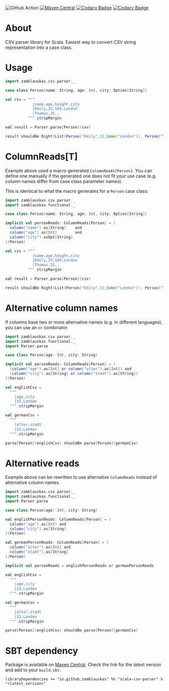 ![Github Action](https://github.com/zamblauskas/scala-csv-parser/actions/workflows/release.yml/badge.svg)
[![Maven Central](https://maven-badges.herokuapp.com/maven-central/io.github.zamblauskas/scala-csv-parser_2.13/badge.svg)](https://maven-badges.herokuapp.com/maven-central/io.github.zamblauskas/scala-csv-parser_2.13)
[![Codacy Badge](https://app.codacy.com/project/badge/Grade/359702f057414b42b9df9728c2c18094)](https://www.codacy.com/gh/zamblauskas/scala-csv-parser/dashboard?utm_source=github.com&amp;utm_medium=referral&amp;utm_content=zamblauskas/scala-csv-parser&amp;utm_campaign=Badge_Grade)
[![Codacy Badge](https://app.codacy.com/project/badge/Coverage/359702f057414b42b9df9728c2c18094)](https://www.codacy.com/gh/zamblauskas/scala-csv-parser/dashboard?utm_source=github.com&utm_medium=referral&utm_content=zamblauskas/scala-csv-parser&utm_campaign=Badge_Coverage)


About
==============================
CSV parser library for Scala.
Easiest way to convert CSV string representation into a case class.

Usage
==============================

``` scala
import zamblauskas.csv.parser._

case class Person(name: String, age: Int, city: Option[String])

val csv = """
            |name,age,height,city
            |Emily,33,169,London
            |Thomas,25,,
          """.stripMargin

val result = Parser.parse[Person](csv)

result shouldBe Right(List(Person("Emily",33,Some("London")), Person("Thomas",25,None)))
```

ColumnReads[T]
==============================

Example above used a macro generated `ColumnReads[Person]`.
You can define one manually if the generated one does not fit your use case
(e.g. column names differ from case class parameter names).

This is identical to what the macro generates for a `Person` case class:
``` scala
import zamblauskas.csv.parser._
import zamblauskas.functional._

case class Person(name: String, age: Int, city: Option[String])

implicit val personReads: ColumnReads[Person] = (
  column("name").as[String]    and
  column("age").as[Int]        and
  column("city").asOpt[String]
)(Person)

val csv = """
            |name,age,height,city
            |Emily,33,169,London
            |Thomas,25,,
          """.stripMargin

val result = Parser.parse[Person](csv)

result shouldBe Right(List(Person("Emily",33,Some("London")), Person("Thomas",25,None)))
```

Alternative column names
==============================

If columns have two or more alternative names (e.g. in different languages),
you can use an `or` combinator.

``` scala
import zamblauskas.csv.parser._
import zamblauskas.functional._
import Parser.parse

case class Person(age: Int, city: String)

implicit val personReads: ColumnReads[Person] = (
  (column("age").as[Int] or column("alter").as[Int]) and
  (column("city").as[String] or column("stadt").as[String])
)(Person)

val englishCsv =
  """
    |age,city
    |33,London
  """.stripMargin

val germanCsv =
  """
    |alter,stadt
    |33,London
  """.stripMargin

parse[Person](englishCsv) shouldBe parse[Person](germanCsv)
```

Alternative reads
==============================

Example above can be rewritten to use alternative `ColumnReads` instead of alternative column names.

``` scala
import zamblauskas.csv.parser._
import zamblauskas.functional._
import Parser.parse

case class Person(age: Int, city: String)

val englishPersonReads: ColumnReads[Person] = (
  column("age").as[Int] and
  column("city").as[String]
)(Person)

val germanPersonReads: ColumnReads[Person] = (
  column("alter").as[Int] and
  column("stadt").as[String]
)(Person)

implicit val personReads = englishPersonReads or germanPersonReads

val englishCsv =
  """
    |age,city
    |33,London
  """.stripMargin

val germanCsv =
  """
    |alter,stadt
    |33,London
  """.stripMargin

parse[Person](englishCsv) shouldBe parse[Person](germanCsv)
```

SBT dependency
==============================

Package is available on [Maven Central](https://mvnrepository.com/artifact/io.github.zamblauskas/scala-csv-parser).
Check the link for the latest version and add to your `build.sbt`:

```
libraryDependencies += "io.github.zamblauskas" %% "scala-csv-parser" % "<latest_version>"
```
